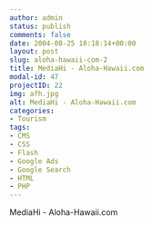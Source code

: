 ```yaml
---
author: admin
status: publish
comments: false
date: 2004-08-25 18:18:14+00:00
layout: post
slug: aloha-hawaii-com-2
title: MediaHi - Aloha-Hawaii.com
modal-id: 47
projectID: 22
img: afh.jpg
alt: MediaHi - Aloha-Hawaii.com
categories:
- Tourism
tags:
- CMS
- CSS
- Flash
- Google Ads
- Google Search
- HTML
- PHP
---
```

MediaHi - Aloha-Hawaii.com